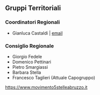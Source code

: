 ## Gruppi Territoriali

### Coordinatori Regionali
- Gianluca Castaldi | [email](mailto:)

### Consiglio Regionale
- Giorgio Fedele
- Domenico Pettinari
- Pietro Smargiassi
- Barbara Stella
- Francesco Taglieri (Attuale Capogruppo)

<https://www.movimento5stelleabruzzo.it>
